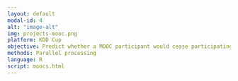 ```yaml
---
layout: default
modal-id: 4
alt: "image-alt"
img: projects-mooc.png
platform: KDD Cup
objective: Predict whether a MOOC participant would cease participating within the next 10 days
methods: Parallel processing
language: R
script: moocs.html
---
```

